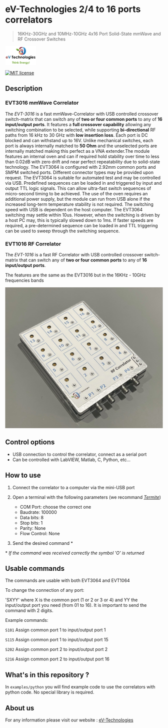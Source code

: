 
# eV-Technologies 2/4 to 16 ports correlators

> 16KHz-30GHz and 10MHz-10GHz 4x16 Port Solid-State mmWave and RF Crossover Switches

<a href="https://ev-technologies.com/">
<img src="img/logo_eV-Technologies.png" height="60" alt="logo_eV-Technologies">

[![MIT license](https://img.shields.io/badge/License-MIT-blue.svg)](https://lbesson.mit-license.org/)

## Description

### EVT3016 mmWave Correlator

The *EVT-3016* is a fast mmWave-Correlator with USB controlled crossover switch-matrix that can switch any of **two or four common ports** to any of **16 input/output ports**.
It features a **full crossover capability** allowing any switching combination to be selected, while supporting **bi-directional** RF paths from 16 kHz to 30 GHz with **low insertion loss**. Each port is DC blocked and can withstand up to 16V.
Unlike mechanical switches, each port is always internally matched to **50 Ohm** and the unselected ports are internally matched making this perfect as a VNA extender.The module features an internal oven and can if required hold stability over time to less than 0.02dB with zero drift and near perfect repeatability due to solid-state technology.
The EVT3064 is configured with 2.92mm common ports and SMPM switched ports. Different connector types may be provided upon request. The EVT3064 is suitable for automated test and may be controlled via USB.
Predefined sequences can be loaded in and triggered by input and output TTL logic signals. This can allow ultra-fast switch sequences of micro-second timing to be achieved.
The use of the oven requires an additional power supply, but the module can run from USB alone if the increased long-term temperature stability is not required.
The switching speed with USB is dependent on the host computer. The EVT3064 switching may settle within 10us. However, when the switching is driven by a host PC may, this is typically slowed down to 1ms. If faster speeds are required, a pre-determined sequence can be loaded in and TTL triggering can be used to sweep through the switching sequence.

### EVT1016 RF Correlator

The *EVT-1016* is a fast RF Correlator with USB controlled crossover switch-matrix that can switch any of **two or four common ports** to any of **16 input/output ports**.

The features are the same as the EVT3016 but in the 16KHz - 10GHz frequencies bands

<img src="img/correlator_16ports.jpg" height="450" alt="Correlator 16 ports">


## Control options

- USB connection to control the correlator, connect as a serial port
- Can be controlled with LabVIEW, Matlab, C, Python, etc…

## How to use

1. Connect the correlator to a computer via the mini-USB port

2. Open a terminal with the following parameters (we recommand [*Termite*](https://www.compuphase.com/software_termite.htm))
    - COM Port: choose the correct one
    - Baudrate: 100000
    - Data bits: 8
    - Stop bits: 1
    - Parity: None
    - Flow Control: None
3. Send the desired command *

\* *If the command was received correctly the symbol 'O' is returned*

## Usable commands

The commands are usable with both EVT3064 and EVT1064

To change the connection of any port:

'SXYY' where X is the common port (1 or 2 or 3 or 4) and YY the input/output port you need (from 01 to 16). It is important to send the command with 2 digits.

Example commands:

`S101` Assign common port 1 to input/output port 1

`S115` Assign common port 1 to input/output port 15

`S202` Assign common port 2 to input/output port 2

`S216` Assign common port 2 to input/output port 16

## What's in this repository ?

In `examples/python` you will find example code to use the correlators with python code.
No special library is required.

## About us

For any information please visit our website : [eV-Technologies](https://ev-technologies.com/)
